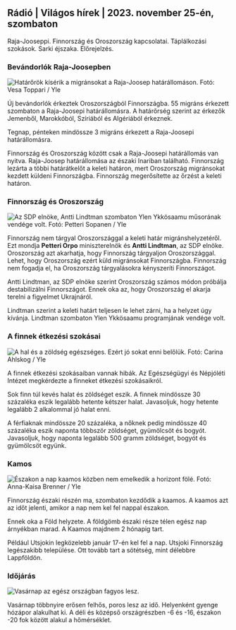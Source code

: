 ## Rádió \| Világos hírek \| 2023. november 25-én, szombaton

Raja-Jooseppi. Finnország és Oroszország kapcsolatai. Táplálkozási szokások. Sarki éjszaka. Előrejelzés.

### Bevándorlók Raja-Joosepben

![Határőrök kísérik a migránsokat a Raja-Joosep határállomáson. Fotó: Vesa Toppari / Yle](https://images.cdn.yle.fi/image/upload/c_crop,h_2485,w_4434,x_0,y_0/ar_1.7777777777777777,c_fill,g_faces,h_6275,/d_1275,/dq_auto:eco/f_auto/fl_lossy/v1700923049/39-12066516562050c25bf5)

Új bevándorlók érkeztek Oroszországból Finnországba. 55 migráns érkezett szombaton a Raja-Joosepi határállomásra. A határőrség szerint az érkezők Jemenből, Marokkóból, Szíriából és Algériából érkeznek.

Tegnap, pénteken mindössze 3 migráns érkezett a Raja-Joosepi határállomásra.

Finnország és Oroszország között csak a Raja-Joosepi határállomás van nyitva. Raja-Joosep határállomása az északi Inariban található. Finnország lezárta a többi határátkelőt a keleti határon, mert Oroszország migránsokat kezdett küldeni Finnországba. Finnország megerősítette az őrzést a keleti határon.

### Finnország és Oroszország

![Az SDP elnöke, Antti Lindtman szombaton Ylen Ykkösaamu műsorának vendége volt. Fotó: Petteri Sopanen / Yle](https://images.cdn.yle.fi/image/upload/c_crop,h_2246,w_3994,x_0,y_219/ar_1.7777777777777777,c_fill,g_faces,h_1210,/w_prdq_auto:eco/f_auto/fl_lossy/v1700900444/39-12065056561addd4a0a6)

Finnország nem tárgyal Oroszországgal a keleti határ migránshelyzetéről. Ezt mondja **Petteri Orpo** miniszterelnök és **Antti Lindtman**, az SDP elnöke. Oroszország azt akarhatja, hogy Finnország tárgyaljon Oroszországgal. Lehet, hogy Oroszország ezért küld migránsokat Finnországba. Finnország nem fogadja el, ha Oroszország tárgyalásokra kényszeríti Finnországot.

Antti Lindtman, az SDP elnöke szerint Oroszország számos módon próbálja destabilizálni Finnországot. Ennek oka az, hogy Oroszország el akarja terelni a figyelmet Ukrajnáról.

Lindtman szerint a keleti határt teljesen le lehet zárni, ha a helyzet úgy kívánja. Lindtman szombaton Ylen Ykkösaamu programjának vendége volt.

### A finnek étkezési szokásai

![A hal és a zöldség egészséges. Ezért jó sokat enni belőlük. Fotó: Carina Ahlskog / Yle](https://images.cdn.yle.fi/image/upload/c_crop,h_2495,w_4437,x_987,y_765/ar_1.7777777777777777,c_fill,g_faces,w_16_20q_auto:eco/f_auto/fl_lossy/v1693405582/39-116488464ef488e5f9cd)

A finnek étkezési szokásaiban vannak hibák. Az Egészségügyi és Népjóléti Intézet megkérdezte a finneket étkezési szokásaikról.

Sok finn túl kevés halat és zöldséget eszik. A finnek mindössze 30 százaléka eszik legalább hetente kétszer halat. Javasoljuk, hogy hetente legalább 2 alkalommal jó halat enni.

A férfiaknak mindössze 20 százaléka, a nőknek pedig mindössze 40 százaléka eszik naponta többször zöldséget, gyümölcsöt és bogyót. Javasoljuk, hogy naponta legalább 500 gramm zöldséget, bogyót és gyümölcsöt együnk.

### Kamos

![Északon a nap kaamos közben nem emelkedik a horizont fölé. Fotó: Anna-Kaisa Brenner / Yle](https://images.cdn.yle.fi/image/upload/c_crop,h_1944,w_3456,x_0,y_1025/ar_1.7777777777777777,c_fill,g_faces,w_16_000/q_auto:eco/f_auto/fl_lossy/v1641653122/39-89980561d9a329301e9)

Finnország északi részén ma, szombaton kezdődik a kaamos. A kaamos azt az időt jelenti, amikor a nap nem kel fel nappal északon.

Ennek oka a Föld helyzete. A földgömb északi része télen egész nap árnyékban marad. A Kaamos majdnem 2 hónapig tart.

Például Utsjokin legközelebb január 17-én kel fel a nap. Utsjoki Finnország legészakibb települése. Ott tovább tart a sötétség, mint délebbre Lappföldön.

### Időjárás

![Vasárnap az egész országban fagyos lesz.](https://images.cdn.yle.fi/image/upload/c_crop,h_1080,w_1919,x_0,y_0/ar_1.7777777777777777,c_fill,g_faces,,h_1275/dpr_1.0/q_auto:eco/f_auto/fl_lossy/v1700928265/39-120668565621aeb49ab4)

Vasárnap többnyire erősen felhős, poros lesz az idő. Helyenként gyenge hózápor alakulhat ki. A déli és középső országrészben -6 és -16, északon -20 fok között alakul a hőmérséklet.